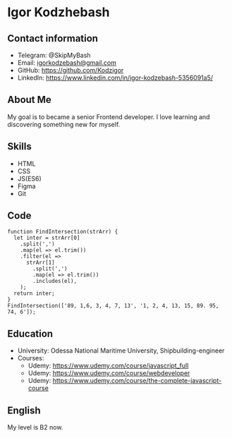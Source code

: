 ---
---

# Igor Kodzhebash

## Contact information

- Telegram: @SkipMyBash
- Email: igorkodzebash@gmail.com
- GitHub: https://github.com/Kodzigor
- LinkedIn: https://www.linkedin.com/in/igor-kodzebash-5356091a5/

## About Me

My goal is to became a senior Frontend developer. I love learning and discovering something new for myself.

## Skills

- HTML
- CSS
- JS(ES6)
- Figma
- Git

## Code

```
function FindIntersection(strArr) {
  let inter = strArr[0]
    .split(',')
    .map(el => el.trim())
    .filter(el =>
      strArr[1]
        .split(',')
        .map(el => el.trim())
        .includes(el),
    );
  return inter;
}
FindIntersection(['89, 1,6, 3, 4, 7, 13', '1, 2, 4, 13, 15, 89. 95, 74, 6']);

```

## Education

- University: Odessa National Maritime University, Shipbuilding-engineer
- Courses:
  - Udemy: https://www.udemy.com/course/javascript_full
  - Udemy: https://www.udemy.com/course/webdeveloper
  - Udemy: https://www.udemy.com/course/the-complete-javascript-course

## English

My level is B2 now.
